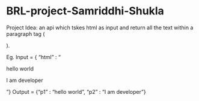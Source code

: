 # BRL-project-Samriddhi-Shukla


Project Idea: an api which tskes html as input and return all the text within a paragraph tag (<p>). 
 
Eg. Input = { “html” : “<div><p>hello world</p><p>I am developer</p></div>”} 
    Output = {“p1” : “hello world”, “p2” : “I am developer”} 
